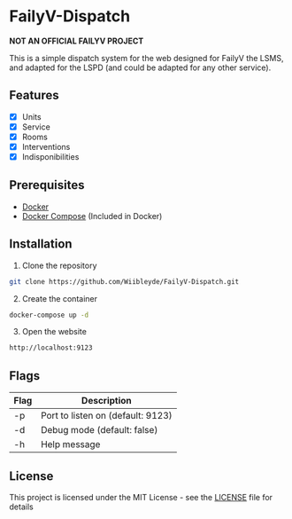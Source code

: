 # FailyV-Dispatch

**NOT AN OFFICIAL FAILYV PROJECT**

This is a simple dispatch system for the web designed for FailyV the LSMS, and adapted for the LSPD (and could be adapted for any other service).

## Features

- [x] Units
- [x] Service
- [x] Rooms
- [x] Interventions
- [x] Indisponibilities

## Prerequisites

- [Docker](https://www.docker.com/)
- [Docker Compose](https://docs.docker.com/compose/) (Included in Docker)

## Installation

1. Clone the repository

```bash
git clone https://github.com/Wiibleyde/FailyV-Dispatch.git
```

2. Create the container

```bash
docker-compose up -d
```

3. Open the website

```bash
http://localhost:9123
```

## Flags

| Flag | Description |
| --- | --- |
| -p | Port to listen on (default: 9123) |
| -d | Debug mode (default: false) |
| -h | Help message |

## License

This project is licensed under the MIT License - see the [LICENSE](LICENSE) file for details
